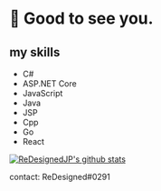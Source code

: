   # 👋 Good to see you.
  
  ## my skills
- C#
- ASP.NET Core
- JavaScript
- Java
- JSP
- Cpp
- Go
- React

[![ReDesignedJP's github stats](https://github-readme-stats.vercel.app/api/?username=ReDesignedJP&show_icons=true&title_color=fff&icon_color=fd79a8&text_color=fd79a8&bg_color=2C2F33)](https://github.com/ReDesignedJP)


contact: ReDesigned#0291
